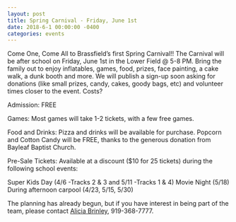 ```yaml
---
layout: post
title: Spring Carnival - Friday, June 1st
date: 2018-6-1 00:00:00 -0400
categories: events
---
```

Come One, Come All to Brassfield’s first Spring Carnival!!  The Carnival will be after school on Friday, June 1st  in the Lower Field @ 5-8 PM. Bring the family out to enjoy inflatables, games, food, prizes, face painting, a cake walk, a dunk booth and more.   We will publish a sign-up soon asking for donations (like small prizes, candy, cakes, goody bags, etc) and volunteer times closer to the event. 
Costs?

Admission: FREE

Games: Most games will take 1-2 tickets, with a few free games.

Food and Drinks: Pizza and drinks will be available for purchase. Popcorn and Cotton Candy will be FREE, thanks to the generous donation from Bayleaf Baptist Church.

Pre-Sale Tickets: Available at a discount ($10 for 25 tickets) during the following school events:

Super Kids Day (4/6 -Tracks 2 & 3 and 5/11 -Tracks 1 & 4)
Movie Night (5/18)
During afternoon carpool (4/23, 5/15, 5/30)

The planning has already begun, but if you have interest in being part of the team, please contact [Alicia Brinley](mailto:aliciabrinley217@gmail.com), 919-368-7777.

